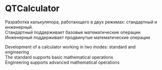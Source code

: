 # QTCalculator
Разработка калькулятора, работающего в двух режимах: стандартный и инженерный.  
Стандартный поддерживает базовые математические операции  
Инженерный поддерживает продвинутые математические операции

Development of a calculator working in two modes: standard and engineering  
The standard supports basic mathematical operations  
Engineering supports advanced mathematical operations    
